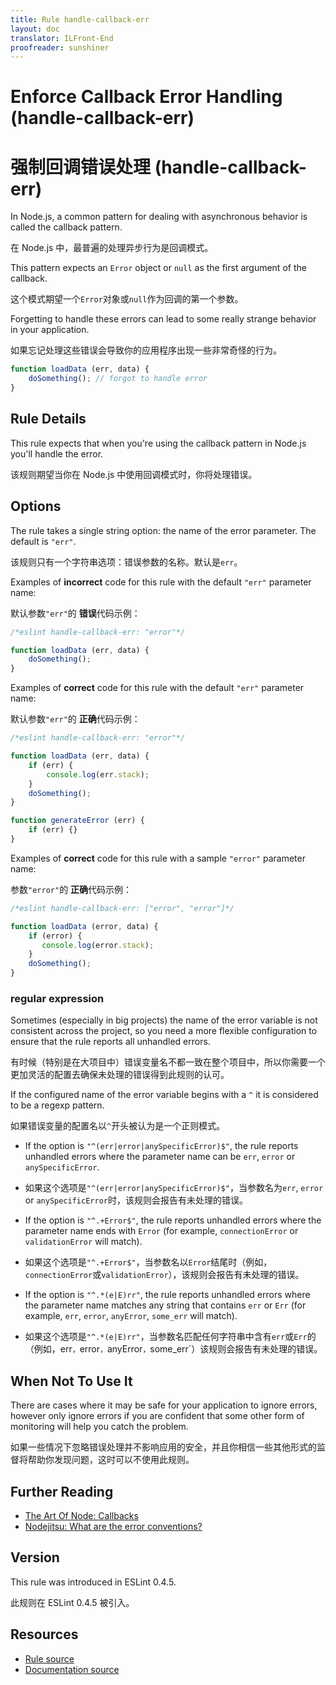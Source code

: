```yaml
---
title: Rule handle-callback-err
layout: doc
translator: ILFront-End
proofreader: sunshiner
---
```

<!-- Note: No pull requests accepted for this file. See README.md in the root directory for details. -->

# Enforce Callback Error Handling (handle-callback-err)

# 强制回调错误处理 (handle-callback-err)

In Node.js, a common pattern for dealing with asynchronous behavior is called the callback pattern.

在 Node.js 中，最普遍的处理异步行为是回调模式。

This pattern expects an `Error` object or `null` as the first argument of the callback.

这个模式期望一个`Error`对象或`null`作为回调的第一个参数。

Forgetting to handle these errors can lead to some really strange behavior in your application.

如果忘记处理这些错误会导致你的应用程序出现一些非常奇怪的行为。

```js
function loadData (err, data) {
    doSomething(); // forgot to handle error
}
```

## Rule Details

This rule expects that when you're using the callback pattern in Node.js you'll handle the error.

该规则期望当你在 Node.js 中使用回调模式时，你将处理错误。

## Options

The rule takes a single string option: the name of the error parameter. The default is `"err"`.

该规则只有一个字符串选项：错误参数的名称。默认是`err`。

Examples of **incorrect** code for this rule with the default `"err"` parameter name:

默认参数`"err"`的 **错误**代码示例：

```js
/*eslint handle-callback-err: "error"*/

function loadData (err, data) {
    doSomething();
}

```

Examples of **correct** code for this rule with the default `"err"` parameter name:

默认参数`"err"`的 **正确**代码示例：

```js
/*eslint handle-callback-err: "error"*/

function loadData (err, data) {
    if (err) {
        console.log(err.stack);
    }
    doSomething();
}

function generateError (err) {
    if (err) {}
}
```

Examples of **correct** code for this rule with a sample `"error"` parameter name:

参数`"error"`的 **正确**代码示例：

```js
/*eslint handle-callback-err: ["error", "error"]*/

function loadData (error, data) {
    if (error) {
       console.log(error.stack);
    }
    doSomething();
}
```

### regular expression

Sometimes (especially in big projects) the name of the error variable is not consistent across the project,
so you need a more flexible configuration to ensure that the rule reports all unhandled errors.

有时候（特别是在大项目中）错误变量名不都一致在整个项目中，所以你需要一个更加灵活的配置去确保未处理的错误得到此规则的认可。

If the configured name of the error variable begins with a `^` it is considered to be a regexp pattern.

如果错误变量的配置名以`^`开头被认为是一个正则模式。
 
* If the option is `"^(err|error|anySpecificError)$"`, the rule reports unhandled errors where the parameter name can be `err`, `error` or `anySpecificError`.

* 如果这个选项是`"^(err|error|anySpecificError)$"`，当参数名为`err`, `error` or `anySpecificError`时，该规则会报告有未处理的错误。

* If the option is `"^.+Error$"`, the rule reports unhandled errors where the parameter name ends with `Error` (for example, `connectionError` or `validationError` will match).

* 如果这个选项是`"^.+Error$"`，当参数名以`Error`结尾时（例如，`connectionError`或`validationError`），该规则会报告有未处理的错误。

* If the option is `"^.*(e|E)rr"`, the rule reports unhandled errors where the parameter name matches any string that contains `err` or `Err` (for example, `err`, `error`, `anyError`, `some_err` will match).

* 如果这个选项是`"^.*(e|E)rr"`，当参数名匹配任何字符串中含有`err`或`Err`的（例如，err`，`error`，`anyError`，`some_err`）该规则会报告有未处理的错误。

## When Not To Use It

There are cases where it may be safe for your application to ignore errors, however only ignore errors if you are
confident that some other form of monitoring will help you catch the problem.

如果一些情况下忽略错误处理并不影响应用的安全，并且你相信一些其他形式的监督将帮助你发现问题，这时可以不使用此规则。

## Further Reading

* [The Art Of Node: Callbacks](https://github.com/maxogden/art-of-node#callbacks)
* [Nodejitsu: What are the error conventions?](http://docs.nodejitsu.com/articles/errors/what-are-the-error-conventions)

## Version

This rule was introduced in ESLint 0.4.5.

此规则在 ESLint 0.4.5 被引入。

## Resources

* [Rule source](https://github.com/eslint/eslint/tree/master/lib/rules/handle-callback-err.js)
* [Documentation source](https://github.com/eslint/eslint/tree/master/docs/rules/handle-callback-err.md)
